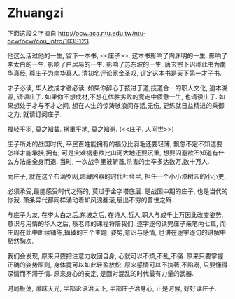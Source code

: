 # Zhuangzi
下面这段文字摘自 http://ocw.aca.ntu.edu.tw/ntu-ocw/ocw/cou_intro/103S123.

他这么活过他的一生, 留下一本书, <<庄子>>. 这本书影响了陶渊明的一生. 影响了李太白的一生. 影响了白居易的一生. 影响了苏东坡的一生. 唐玄宗下诏称此书为南华真经, 尊庄子为南华真人. 清初名评论家金圣叹, 评定这本书是天下第一才子书.

才子必读, 华人欲成才者必读, 如果你醉心于技进于道,技道合一的职人文化, 追本溯源, 请读庄子. 如果你不想成材,不想在优胜劣败的竞走中疲惫一生, 也请读庄子. 如果想处于才与不才之间, 想在人生的惊涛骇浪间存活,无伤, 更练就日益精进的乘御之力, 就请订阅庄子.

福轻乎羽, 莫之知载. 祸重乎地, 莫之知避. (<<庄子. 人间世>>)

庄子所处的战国时代, 平民百姓能拥有的福分比羽毛还要轻薄, 飘忽不定不知道要怎样才能承接,拥有; 可是灾难祸患欲比山河大地还要沉重, 想要闪避欲不知道有什么方法能全身而退. 当时, 一次战争里被斩首,杀害的士卒多达数万,数十万人.

而庄子, 就在这个布满罗网,暗藏凶器的时代社会里, 担任一个小小漆树园的小小吏.

必须承受,最能感受时代之殇的, 莫过于金字塔底层. 是战国中期的庄子, 也是当代的你我. 萧条异代都同样涌动着如风浪翻滚,层出不穷的普世之殇.

与庄子为友, 在李太白之后,东坡之后, 在诗人,哲人,职人与成千上万因此改变姿势,意识与用情的华人之后, 蔡老师的课程将陪我们, 逐字逐句读完庄子亲笔内七篇, 而庄周在此中断续铺陈,辐辏的三个主题: 姿势,意识与感情, 也讲在逐字逐句的讲解中豁然胸次.

我们会发现, 原来只要把注意力收回自身, 心就可以不烦,不乱,不痛. 原来只要掌握正确的姿势原则, 身体竟可以如此轻盈放松. 原来感情可以不执著,不陷溺, 只要懂得深情而不滞于情. 原来身心的安定, 是面对混乱的时代最有力量的武器.

时局板荡, 暧昧天光, 半部论语治天下, 半部庄子治身心, 正是时候, 好好读庄子.
